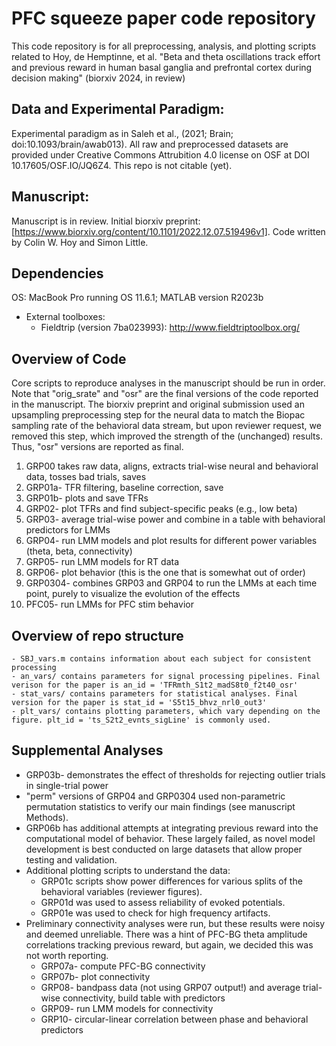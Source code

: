 # PFC squeeze paper code repository
This code repository is for all preprocessing, analysis, and plotting scripts related to Hoy, de Hemptinne, et al. "Beta and theta oscillations track effort and previous reward in human basal ganglia and prefrontal cortex during decision making" (biorxiv 2024, in review)

## Data and Experimental Paradigm:
Experimental paradigm as in Saleh et al., (2021; Brain;  doi:10.1093/brain/awab013). 
All raw and preprocessed datasets are provided under Creative Commons Attrubition 4.0 license on OSF at DOI 10.17605/OSF.IO/JQ6Z4.
This repo is not citable (yet).

## Manuscript: 
Manuscript is in review.
Initial biorxiv preprint: [https://www.biorxiv.org/content/10.1101/2022.12.07.519496v1]. 
Code written by Colin W. Hoy and Simon Little.

## Dependencies
OS: MacBook Pro running OS 11.6.1; MATLAB version R2023b
  - External toolboxes:
    - Fieldtrip (version 7ba023993): <http://www.fieldtriptoolbox.org/>

## Overview of Code
Core scripts to reproduce analyses in the manuscript should be run in order. Note that "orig_srate" and "osr" are the final versions of the code reported in the manuscript. The biorxiv preprint and original submission used an upsampling preprocessing step for the neural data to match the Biopac sampling rate of the behavioral data stream, but upon reviewer request, we removed this step, which improved the strength of the (unchanged) results. Thus, "osr" versions are reported as final.
1. GRP00 takes raw data, aligns, extracts trial-wise neural and behavioral data, tosses bad trials, saves
2. GRP01a- TFR filtering, baseline correction, save
3. GRP01b- plots and save TFRs
4. GRP02- plot TFRs and find subject-specific peaks (e.g., low beta)
5. GRP03- average trial-wise power and combine in a table with behavioral predictors for LMMs
6. GRP04- run LMM models and plot results for different power variables (theta, beta, connectivity)
7. GRP05- run LMM models for RT data
8. GRP06- plot behavior (this is the one that is somewhat out of order)
9. GRP0304- combines GRP03 and GRP04 to run the LMMs at each time point, purely to visualize the evolution of the effects
10. PFC05- run LMMs for PFC stim behavior

## Overview of repo structure
    - SBJ_vars.m contains information about each subject for consistent processing
    - an_vars/ contains parameters for signal processing pipelines. Final verison for the paper is an_id = 'TFRmth_S1t2_madS8t0_f2t40_osr'
    - stat_vars/ contains parameters for statistical analyses. Final version for the paper is stat_id = 'S5t15_bhvz_nrl0_out3'
    - plt_vars/ contains plotting parameters, which vary depending on the figure. plt_id = 'ts_S2t2_evnts_sigLine' is commonly used.

## Supplemental Analyses
- GRP03b- demonstrates the effect of thresholds for rejecting outlier trials in single-trial power
- "perm" versions of GRP04 and GRP0304 used non-parametric permutation statistics to verify our main findings (see manuscript Methods).
- GRP06b has additional attempts at integrating previous reward into the computational model of behavior. These largely failed, as novel model development is best conducted on large datasets that allow proper testing and validation.
- Additional plotting scripts to understand the data:
  - GRP01c scripts show power differences for various splits of the behavioral variables (reviewer figures).
  - GRP01d was used to assess reliability of evoked potentials.
  - GRP01e was used to check for high frequency artifacts.
- Preliminary connectivity analyses were run, but these results were noisy and deemed unreliable. There was a hint of PFC-BG theta amplitude correlations tracking previous reward, but again, we decided this was not worth reporting.
  - GRP07a- compute PFC-BG connectivity
  - GRP07b- plot connectivity
  - GRP08- bandpass data (not using GRP07 output!) and average trial-wise connectivity, build table with predictors
  - GRP09- run LMM models for connectivity
  - GRP10- circular-linear correlation between phase and behavioral predictors

